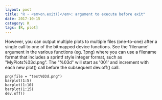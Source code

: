 ```yaml
---
layout: post
title: "R - <em>on.exit()</em>: argument to execute before exit"
date: 2017-10-15
category: R
tags: [R, plot]
---
```


However, you can output multiple plots to multiple files (one-to-one) after a single call to one of the bitmapped device functions. 
See the 'filename' argument in the various functions (eg. ?png) where you can use a filename format that includes a sprintf style 
integer format, such as "MyPlots%03d.png". The "%03d" will start as '001' and increment with each new plot() call before the 
subsequent dev.off() call.

```
png(file = "test%03d.png")
barplot(1:5)
barplot(1:10)
barplot(1:15)
dev.off()
```


